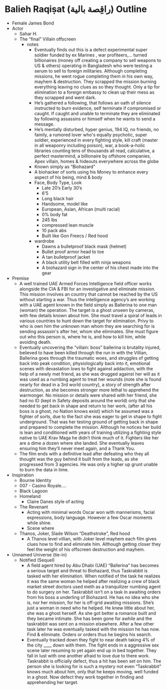 # Balieh Raqiṣat (راقِصة بالية) Outline

- Female James Bond
- Actor
    - Sahar H.
    - The “final” Villain offscreen
        - notes
            - Eventually finds out this is a defect experimental super soldier funded by ex Marines , war profiteers,… turned billionaires (money off creating a company to sell weapons to US & others) operating in Bangladesh who were testing a serum to sell to foreign militaries. Although completing missions, he went rogue completing them in his own way, mayhem & destruction. They scrapped the mission burning everything leaving no clues as so they thought. Only a tip for elimination to a foreign embassy to clean up their mess as they scrapped and went dark.
            - He’s gathered a following, that follows an oath of silence instructed to burn evidence, self terminate if compromised or caught. If caught and unable to terminate they are eliminated by following assassins or himself when he wants to send a message.
            - He’s mentally disturbed, hyper genius, 194 IQ, no friends, no family, a rumored lover who's equally psychotic, super soldier, experienced in every fighting style, kill craft (master in all weaponry including poison), war, a book-a-holic libraries counting tens of thousands all read, calculative, a perfect mastermind, a billionaire by offshore companies, Apex villain, homes & hideouts everywhere across the globe
            - Known simply as “Biohazard”
            - A biohacker of sorts using his Money to enhance every aspect of his being, mind & body
            - Face, Body Type, Look
                - Late 20’s Early 30’s
                - 6’5
                - Long black hair
                - Handsome, model like
                - European, Asian, African (multi racial)
                - 0% body fat
                - 245 lbs
                - compressed lean muscle
                - 10 pack abs
                - Built like Gon Freecs / Red hood
            - wardrobe
                - Dawns a bulletproof black mask (helmet)
                - Bullet proof armor head to toe
                - A tan bulletproof jacket
                - A black utility belt filled with ninja weapons
                - A biohazard sign in the center of his chest made into the gear
- Premise
    - A well trained UAE Armed Forces Intelligence field officer works alongside the CIA & FBI for an investigative and eliminate mission. This mission involves an country that cannot be reached by the US without starting a war. Thus the intelligence agency’s are working with a UAE agent known in the field simply as Ballerina to one man (woman) the operation. The target is a ghost unseen by cameras, with few details known about him. She must travel a spiral of leads in various countries to hunt down the target for elimination. Privy to who is own him the unknown man whom they are searching for is sending assassin's after her, whom she eliminates. She must figure out who this person is, where he is, and how to kill him, while avoiding death.
    - Eventually uncovering the “villain: boss” ballerina is brutality injured, believed to have been killed through the run in with the Villian, Ballerina goes through the traumatic woes, and struggles of getting back into peak condition, physiologically back into it, emotional scenes with devastation lows to fight against addaction, with the help of a newly met friend, as she was drugged against her will as it was used as a numbing agent to treat her wounds (note she is found nearly for dead in a 3rd world country), a story of strength after destruction, as she becomes stronger more lethal to apprehend the warmonger. No mission or details were shared with her friend, she had no ID (kept in Safety deposits around the world) only that she needed to get back in shape and return to her work, (after all his boss is a ghost, no Nation knows exist) which he assumed was a fighter of sorts, due to the fact she was eager to get in shape to fight underground. That was her testing ground of getting back in shape and prepared to complete the mission. Although he notices her build is lean and conditioned with years of training utilizing a fighting style native to UAE Krav Maga he didn’t think much of it. Fighters like her are a dime a dozen where she landed. She eventually leaves ensuring him they’ll never meet again, and a Thank You.
    - The film ends with a definitive lead after defeating who they all thought was the guy behind it built from the leads, as she progressed from 3 agencies. He was only a higher up grunt unable to burn the data in time.
- Inspiration
    - Bourne Identity
    - 007 - Casino Royale….
    - Black Lagoon
    - Homeland
        - Claire Danes style of acting
    - The Revenant
        - Acting with minimal words Oscar won with mannerisms, facial expressions, body language. However a few Oscar moments while shine.
        - Scene where
    - Thanos, Joker, Slade Wilson “Deathstroke”, Red hood
        - A Thanos level villian, with Joker level mayhem each film gives clues how to find and eliminate him. Although getting closer they feel the weight of his offscreen destruction and mayhem.
- Unnamed Universe (tie-in)
    - Notified (Sequel)
        - A field agent hired by Abu Dhabi (UAE) “Ballerina” has becomes a serious target and threat to Biohazard, thus Taskrabbit is tasked with her elimination. When notified of the task he realizes it was the same woman he helped after realizing a crew of black market street doctors used meth as a tranquilizer numbing agent to do surgery on her. Taskrabbit isn’t on a task in awaiting orders from his boss a underling of Biohazard. He has no idea who she is, nor her mission, for her is off-grid awaiting missions. She’s just a woman in need who he helped. He knew little about her, she was a ghost herself. As she got better a romance built and they became intimate. She has been gone for awhile and the taskrabbit was sent on a mission elsewhere. After a few other task later he was eventually tasked with the mission he has now. Find & eliminate. Orders or orders thus he begins his search.
        - Eventually tracked down they fight to near death taking 4% of the city ____ down with them. The fight ends in a aggressive sex scene later resuming to yet again end up in bed together. They fall in lust with one another afraid to love due to there work. Taskrabbit is officially defect, thus a hit has been set on him. The person she is looking for is such a mystery not even “Taskrabbit” knows much about him, only that he keeps moving, well funded in a ghost. Now defect they work together in finding and apprehending her target.